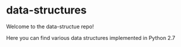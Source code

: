 # data-structures
Welcome to the data-structue repo!

Here you can find various data structures implemented in Python 2.7
